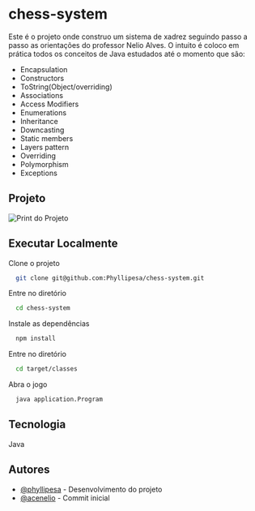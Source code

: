 # chess-system

Este é o projeto onde construo um sistema de xadrez seguindo passo a passo as orientações do professor Nelio Alves.
O intuito é coloco em prática todos os conceitos de Java estudados até o momento que são:

- Encapsulation
- Constructors
- ToString(Object/overriding)
- Associations
- Access Modifiers
- Enumerations
- Inheritance
- Downcasting
- Static members
- Layers pattern
- Overriding
- Polymorphism
- Exceptions

## Projeto

![Print do Projeto](https://i.imgur.com/yOZn4DQ.png)

## Executar Localmente

Clone o projeto 

```bash
  git clone git@github.com:Phyllipesa/chess-system.git
```

Entre no diretório

```bash
  cd chess-system
```

Instale as dependências

```bash
  npm install
```

Entre no diretório

```bash
  cd target/classes
```

Abra o jogo

```bash
  java application.Program
```

## Tecnologia

Java

## Autores

- [@phyllipesa](https://github.com/brunokye) - Desenvolvimento do projeto
- [@acenelio](https://github.com/acenelio) - Commit inicial
